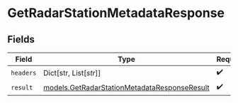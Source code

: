 # GetRadarStationMetadataResponse


## Fields

| Field                                                                                              | Type                                                                                               | Required                                                                                           | Description                                                                                        |
| -------------------------------------------------------------------------------------------------- | -------------------------------------------------------------------------------------------------- | -------------------------------------------------------------------------------------------------- | -------------------------------------------------------------------------------------------------- |
| `headers`                                                                                          | Dict[str, List[*str*]]                                                                             | :heavy_check_mark:                                                                                 | N/A                                                                                                |
| `result`                                                                                           | [models.GetRadarStationMetadataResponseResult](../models/getradarstationmetadataresponseresult.md) | :heavy_check_mark:                                                                                 | N/A                                                                                                |